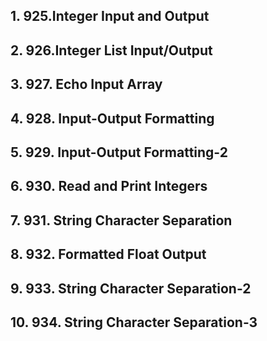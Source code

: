 ## 1. 925.Integer Input and Output

## 2. 926.Integer List Input/Output

## 3. 927. Echo Input Array

## 4. 928. Input-Output Formatting

## 5. 929. Input-Output Formatting-2

## 6. 930. Read and Print Integers

## 7. 931. String Character Separation

## 8. 932. Formatted Float Output

## 9. 933. String Character Separation-2

## 10. 934. String Character Separation-3
